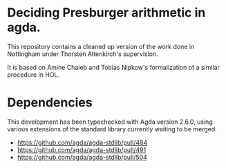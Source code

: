 # Deciding Presburger arithmetic in agda.

This repository contains a cleaned up version of the work done in
Nottingham under Thorsten Altenkirch's supervision.

It is based on Amine Chaieb and Tobias Nipkow's formalization of a
similar procedure in HOL.

# Dependencies

This development has been typechecked with Agda version 2.6.0, using
various extensions of the standard library currently waiting to be
merged.

* https://github.com/agda/agda-stdlib/pull/484
* https://github.com/agda/agda-stdlib/pull/491
* https://github.com/agda/agda-stdlib/pull/504


